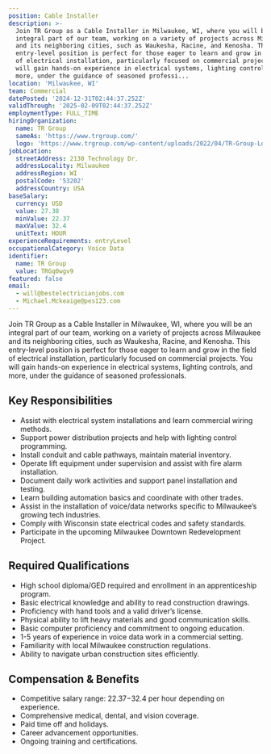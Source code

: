 ```yaml
---
position: Cable Installer
description: >-
  Join TR Group as a Cable Installer in Milwaukee, WI, where you will be an
  integral part of our team, working on a variety of projects across Milwaukee
  and its neighboring cities, such as Waukesha, Racine, and Kenosha. This
  entry-level position is perfect for those eager to learn and grow in the field
  of electrical installation, particularly focused on commercial projects. You
  will gain hands-on experience in electrical systems, lighting controls, and
  more, under the guidance of seasoned professi...
location: 'Milwaukee, WI'
team: Commercial
datePosted: '2024-12-31T02:44:37.252Z'
validThrough: '2025-02-09T02:44:37.252Z'
employmentType: FULL_TIME
hiringOrganization:
  name: TR Group
  sameAs: 'https://www.trgroup.com/'
  logo: 'https://www.trgroup.com/wp-content/uploads/2022/04/TR-Group-Logo.png'
jobLocation:
  streetAddress: 2130 Technology Dr.
  addressLocality: Milwaukee
  addressRegion: WI
  postalCode: '53202'
  addressCountry: USA
baseSalary:
  currency: USD
  value: 27.38
  minValue: 22.37
  maxValue: 32.4
  unitText: HOUR
experienceRequirements: entryLevel
occupationalCategory: Voice Data
identifier:
  name: TR Group
  value: TRGq0wgv9
featured: false
email:
  - will@bestelectricianjobs.com
  - Michael.Mckeaige@pes123.com
---
```




Join TR Group as a Cable Installer in Milwaukee, WI, where you will be an integral part of our team, working on a variety of projects across Milwaukee and its neighboring cities, such as Waukesha, Racine, and Kenosha. This entry-level position is perfect for those eager to learn and grow in the field of electrical installation, particularly focused on commercial projects. You will gain hands-on experience in electrical systems, lighting controls, and more, under the guidance of seasoned professionals.

## Key Responsibilities
- Assist with electrical system installations and learn commercial wiring methods.
- Support power distribution projects and help with lighting control programming.
- Install conduit and cable pathways, maintain material inventory.
- Operate lift equipment under supervision and assist with fire alarm installation.
- Document daily work activities and support panel installation and testing.
- Learn building automation basics and coordinate with other trades.
- Assist in the installation of voice/data networks specific to Milwaukee’s growing tech industries.
- Comply with Wisconsin state electrical codes and safety standards.
- Participate in the upcoming Milwaukee Downtown Redevelopment Project.

## Required Qualifications
- High school diploma/GED required and enrollment in an apprenticeship program.
- Basic electrical knowledge and ability to read construction drawings.
- Proficiency with hand tools and a valid driver’s license.
- Physical ability to lift heavy materials and good communication skills.
- Basic computer proficiency and commitment to ongoing education.
- 1-5 years of experience in voice data work in a commercial setting.
- Familiarity with local Milwaukee construction regulations.
- Ability to navigate urban construction sites efficiently.

## Compensation & Benefits
- Competitive salary range: $22.37-$32.4 per hour depending on experience.
- Comprehensive medical, dental, and vision coverage.
- Paid time off and holidays.
- Career advancement opportunities.
- Ongoing training and certifications.